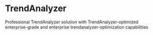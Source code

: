 # TrendAnalyzer
Professional TrendAnalyzer solution with TrendAnalyzer-optimized enterprise-grade and enterprise trendanalyzer-optimization capabilities
